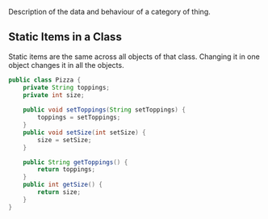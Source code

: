 Description of the data and behaviour of a category of thing.

## Static Items in a Class
Static items are the same across all objects of that class. Changing it in one object changes it in all the objects.

```java
public class Pizza {
	private String toppings;
	private int size;
	
	public void setToppings(String setToppings) {
		toppings = setToppings;
	}
	public void setSize(int setSize) {
		size = setSize;
	}

	public String getToppings() {
		return toppings;
	}
	public int getSize() {
		return size;
	}
}
```